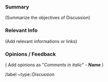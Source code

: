 ### Summary

(Summarize the objectives of Discussion)

### Relevant Info

(Add relevant informations or links)

### Opinions / Feedback

( Add opinions as "*Comments in italic*" - **Name** )

/label ~type::Discussion
